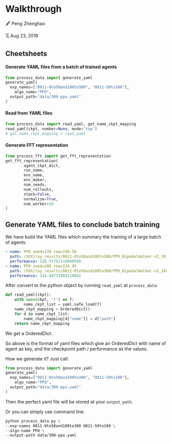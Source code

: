 # Walkthrough

:fountain_pen: Peng Zhenghao

:spiral_calendar: Aug 23, 2019



## Cheetsheets

#### Generate YAML files from a batch of trained agents

```python
from process_data import generate_yaml
generate_yaml(
  exp_names=["0811-0to50and100to300", "0811-50to100"],
	algo_name="PPO",
  output_path="data/300-ppo.yaml"
)
```



#### Read from YAML files

```python
from process_data import read_yaml, get_name_ckpt_mapping
read_yaml(ckpt, number=None, mode='top')
# get_name_ckpt_mapping = read_yaml
```





#### Generate FFT representation

```python
from process_fft import get_fft_representation
get_fft_representation(
        agent_ckpt_dict,
        run_name,
        env_name,
        env_maker,
        num_seeds,
        num_rollouts,
        stack=False,
        normalize=True,
        num_worker=10
)
```



### 



## Generate YAML files to conclude batch training

We have build the YAML files which summary the training of a large batch of agents:

```yaml
- name: PPO seed=139 rew=220.58
  path: /XXX/ray_results/0811-0to50and100to300/PPO_BipedalWalker-v2_39_seed=139_2019-08-11_23-00-21q3yaz5c6/checkpoint_782/checkpoint-782
  performance: 220.57752118040958
- name: PPO seed=288 rew=224.95
  path: /XXX/ray_results/0811-0to50and100to300/PPO_BipedalWalker-v2_188_seed=288_2019-08-12_11-50-56guywuhds/checkpoint_782/checkpoint-782
  performance: 224.94733969119042
```

After convert to the python object by running `read_yaml` at `process_data`:

```python
def read_yaml(ckpt):
    with open(ckpt, 'r') as f:
        name_ckpt_list = yaml.safe_load(f)
    name_ckpt_mapping = OrderedDict()
    for d in name_ckpt_list:
        name_ckpt_mapping[d["name"]] = d["path"]
    return name_ckpt_mapping
```

We get a OrderedDict.



So above is the format of yaml files which give an OrderedDict with name of agent as key, and the checkpoint path / performance as the values.

How we generate it? Just call:

```python
from process_data import generate_yaml
generate_yaml(
  exp_names=["0811-0to50and100to300", "0811-50to100"],
	algo_name="PPO",
  output_path="data/300-ppo.yaml"
)
```

Then the perfect yaml file will be stored at your `output_path`.

Or you can simply use command line:

```bash
python process_data.py \
--exp-names 0811-0to50and100to300 0811-50to100 \
--algo-name PPO \
--output-path data/300-ppo.yaml
```





